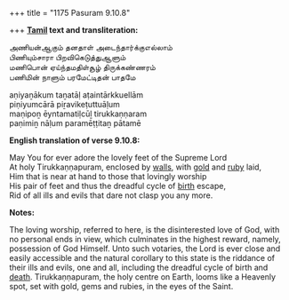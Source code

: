 +++
title = "1175 Pasuram 9.10.8"

+++
**[Tamil](/definition/tamil#history "show Tamil definitions") text and transliteration:**

அணியன்ஆகும் தனதாள் அடைந்தார்க்குஎல்லாம்  
பிணியும்சாரா பிறவிகெடுத்துஆளும்  
மணிபொன் ஏய்ந்தமதிள்சூழ் திருக்கண்ணரம்  
பணிமின் நாளும் பரமேட்டிதன் பாதமே

aṇiyaṉākum taṉatāḷ aṭaintārkkuellām  
piṇiyumcārā piṟavikeṭuttuāḷum  
maṇipoṉ ēyntamatiḷcūḻ tirukkaṇṇaram  
paṇimiṉ nāḷum paramēṭṭitaṉ pātamē

**English translation of verse 9.10.8:**

May You for ever adore the lovely feet of the Supreme Lord  
At holy Tirukkaṇṇapuram, enclosed by [walls](/definition/wall#history "show walls definitions"), with [gold](/definition/gold#history "show gold definitions") and [ruby](/definition/ruby#history "show ruby definitions") laid,  
Him that is near at hand to those that lovingly worship  
His pair of feet and thus the dreadful cycle of [birth](/definition/birth#history "show birth definitions") escape,  
Rid of all ills and evils that dare not clasp you any more.

**Notes:**

The loving worship, referred to here, is the disinterested love of God, with no personal ends in view, which culminates in the highest reward, namely, possession of God Himself. Unto such votaries, the Lord is ever close and easily accessible and the natural corollary to this state is the riddance of their ills and evils, one and all, including the dreadful cycle of birth and [death](/definition/death#history "show death definitions"). Tirukkaṇṇapuram, the holy centre on Earth, looms like a Heavenly spot, set with gold, gems and rubies, in the eyes of the Saint.



